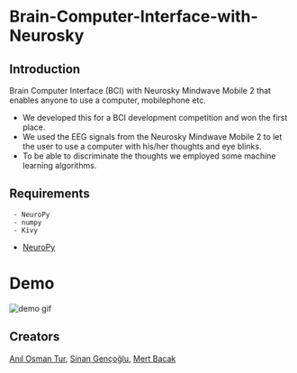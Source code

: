 # Brain-Computer-Interface-with-Neurosky

Introduction
------------
Brain Computer Interface (BCI) with Neurosky Mindwave Mobile 2 that enables anyone to use a computer, mobilephone etc.
 
 - We developed this for a BCI development competition and won the first place.
 - We used the EEG signals from the Neurosky Mindwave Mobile 2 to let the user to use a computer with his/her thoughts and eye blinks.
 - To be able to discriminate the thoughts we employed some machine learning algorithms.

Requirements
------------
~~~~
 - NeuroPy
 - numpy
 - Kivy
~~~~
 - [NeuroPy](https://github.com/lihas/NeuroPy)

# Demo

![demo gif](media/proje.gif)

## Creators

[Anıl Osman Tur](github.com/AnilOsmanTur), [Sinan Gençoğlu](github.com/SinanGncglu), [Mert Bacak](github.com/vlstyxz)
